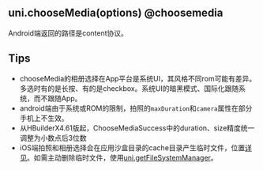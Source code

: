 ## uni.chooseMedia(options) @choosemedia

<!-- UTSAPIJSON.chooseMedia.description -->

<!-- UTSAPIJSON.chooseMedia.compatibility -->

<!-- UTSAPIJSON.chooseMedia.param -->

<!-- UTSAPIJSON.chooseMedia.returnValue -->

Android端返回的路径是content协议。

<!-- UTSAPIJSON.chooseMedia.tutorial -->

<!-- UTSAPIJSON.chooseMedia.example -->

<!-- UTSAPIJSON.general_type.name -->

<!-- UTSAPIJSON.general_type.param -->


## Tips
- chooseMedia的相册选择在App平台是系统UI，其风格不同rom可能有差异。多选时有的是长按、有的是checkbox。系统UI的暗黑模式、国际化跟随系统，而不跟随App。
- android端由于系统或ROM的限制，拍照的`maxDuration`和`camera`属性在部分手机上不生效。
- 从HBuilderX4.61版起，ChooseMediaSuccess中的duration、size精度统一调整为小数点后3位数
- iOS端拍照和相册选择会在应用沙盒目录的cache目录产生临时文件，位置[详见](file-system-spec.md#cache)。如需主动删除临时文件，使用[uni.getFileSystemManager](get-file-system-manager.md)。
